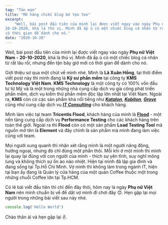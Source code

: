 ```yaml
---
tag: "Tản mạn"
title: "Mở hàng chiếc blog bé tẹo teo"
excerpt:
    "Well, bài post đầu tiên của mình lại được viết ngay vào ngày Phụ nữ Việt Nam -
20-10-2020, khá là thú vị. Mình đã ấp ủ có một chiếc blog cá nhân từ rất lâu rồi, nhưng đến tận bây giờ mới
có thời gian để dành cho nó."
date: "2020-10-20"
---
```


Well, bài post đầu tiên của mình lại được viết ngay vào ngày **Phụ nữ Việt Nam**
**-** **20-10-2020**, khá là thú vị. Mình đã ấp ủ có một chiếc blog cá nhân từ
rất lâu rồi, nhưng đến tận bây giờ mới có thời gian để dành cho nó.

Giới thiệu sơ qua một chút về mình nhé. Mình là **Lã Xuân Hồng**, tại thời điểm
viết post này thì mình đang là **Kỹ sư phần mềm** tại công ty **KMS Technology
Việt Nam**. **KMS Technology** là một công ty có 100% vốn đầu tư từ Mỹ và là một
trong những nhà cung cấp dịch vụ gia công phát triển phần mềm, dịch vụ kiểm thử
phần mềm độc lập lớn nhất tại Việt Nam. Ngoài ra, **KMS** còn có các sản phẩm
khá nổi tiếng như **_[Katalon](https://www.katalon.com/)_**,
**_[Kobiton](https://kobiton.com/)_**, **_[Grove](https://www.grovehr.com/)_**
cũng như cung cấp dịch vụ **_[IT Consulting](https://kms-solutions.asia/)_** cho
khách hàng.

Mình làm việc tại team **Tricentis Flood**, khách hàng của mình là
**[Flood](https://flood.io)** - một nền tảng cung cấp dịch vụ **Performance
Testing** cho các khách hàng trên toàn thế giới. Ngoài ra thì **Flood** còn có
một sản phẩm **Load Testing Tool** mã nguồn mở tên là **Element** và đây chính
là sản phẩm mà mình đang làm việc cùng với team.

Mọi người xung quanh thì nhận xét rằng mình là một người năng động, hướng ngoại,
nhưng đó chỉ đúng một phần thôi. Mỗi khi ở một mình thì mình lại quay lại đúng
với con người của mình - thích sự yên tĩnh, suy nghĩ mông lung và không thích sự
ồn ào náo nhiệt. Hiện tại mình đã lập gia đình và đang sống tại Tp.Hồ Chí Minh.
Vợ mình thì không làm trong ngành IT, hiện tại bạn ấy đang là Quản lý cửa hàng
của một quán Coffee thuộc một trong những chuỗi Coffee lớn tại Tp.HCM.

Có lẽ bài viết đầu tiên thì chỉ đến đây thôi, hôm nay là ngày **Phụ nữ Việt
Nam** nên mình chuẩn bị về để dắt vợ mình đi chơi đây 😊. Hẹn gặp lại mọi người
trong những bài viết sau này nhé.

```javascript
console.log('Hello World')
```

<p class="text-right">Chào thân ái và hẹn gặp lại ✌️.</p>
